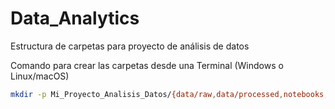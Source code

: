 # Data_Analytics
Estructura de carpetas para proyecto de análisis de datos

Comando para crear las carpetas desde una Terminal (Windows o Linux/macOS)

```sh
mkdir -p Mi_Proyecto_Analisis_Datos/{data/raw,data/processed,notebooks,scripts,reports/figures,docs,models,outputs}
```